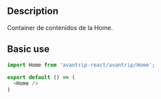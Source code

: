 ## Description
Container de contenidos de la Home.

## Basic use

```javascript
import Home from 'avantrip-react/avantrip/Home';

export default () => (
  <Home />
)
```
